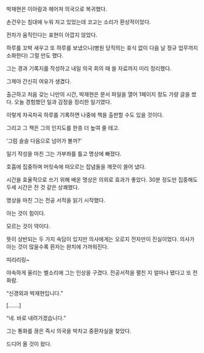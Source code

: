 박재현은 이아람과 헤어져 의국으로 복귀했다.

손건우는 침대에 누워 자고 있었는데 코고는 소리가 환상적이었다.

전차가 움직인다는 표현이 아깝지 않았다.

하루를 꼬박 새우고 또 하루를 보냈으니(병원 당직의는 휴식 없이 다음 날 정규 업무까지 소화한다) 그럴 만도 했다.

그는 경과 기록지를 작성하고 내일 의국 회의 때 쓸 자료까지 미리 정리했다.

그제야 간신히 여유가 생겼다.

출근하고 처음 갖는 나만의 시간, 박재현은 문서 파일을 열어 1페이지 정도 가량 글을 썼다. 오늘 경험했던 일과 감정을 정리한 일기였다.

이렇게 차곡차곡 하루를 기록하면 나중에 책을 출판할 수도 있을 것이다.

그리고 그 책은 그의 인지도를 한층 더 높여 줄 테고.

‘그럼 슬슬 다음으로 넘어가 볼까?’

일기 작성을 마친 그는 가부좌를 틀고 명상에 빠졌다.

호흡에 집중하며 머릿속에 떠오르는 잡념들을 깨끗이 쓸어 냈다.

시간을 효율적으로 쓰기 위해 배운 명상은 의외로 효과가 좋았다. 30분 정도만 집중해도 두세 시간은 잔 것 같은 상쾌했다.

명상을 마친 그는 전공 서적을 읽기 시작했다.

아는 것이 힘이다.

모르는 것이 약이다.

뜻이 상반되는 두 가지 속담이 있지만 의사에게는 오로지 전자만이 진실이었다. 의사가 아는 것이 많을수록 환자는 완치에 가까워진다.

띠리리링~

야속하게 울리는 벨소리에 그는 인상을 구겼다. 전공서적을 펼친 지 얼마나 됐다고 또 전화람.

“신경외과 박재현입니다.”

[…….]

“네. 바로 내려가겠습니다.”

그는 통화를 끊은 즉시 의국을 박차고 중환자실을 찾았다.

드디어 올 것이 왔다.